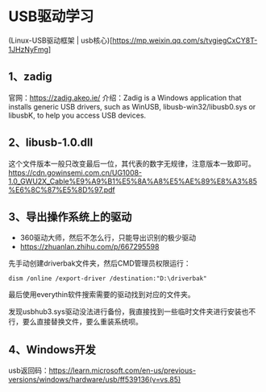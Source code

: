# USB驱动学习
(Linux-USB驱动框架 | usb核心)[https://mp.weixin.qq.com/s/tvgiegCxCY8T-1JHzNyFmg]

## 1、zadig
官网：https://zadig.akeo.ie/
介绍：Zadig is a Windows application that installs generic USB drivers, such as WinUSB, libusb-win32/libusb0.sys or libusbK, to help you access USB devices.

## 2、libusb-1.0.dll
这个文件版本一般只改变最后一位，其代表的数字无规律，注意版本一致即可。
https://cdn.gowinsemi.com.cn/UG1008-1.0_GWU2X_Cable%E9%A9%B1%E5%8A%A8%E5%AE%89%E8%A3%85%E6%8C%87%E5%8D%97.pdf

## 3、导出操作系统上的驱动
- 360驱动大师，然后不怎么行，只能导出识别的极少驱动
- https://zhuanlan.zhihu.com/p/667295598

先手动创建driverbak文件夹，然后CMD管理员权限运行：
```
dism /online /export-driver /destination:"D:\driverbak"
```
最后使用everythin软件搜索需要的驱动找到对应的文件夹。

发现usbhub3.sys驱动没法进行备份，我直接找到一些临时文件夹进行安装也不行，要么直接替换文件，要么重装系统呗。

## 4、Windows开发
usb返回码：https://learn.microsoft.com/en-us/previous-versions/windows/hardware/usb/ff539136(v=vs.85)

